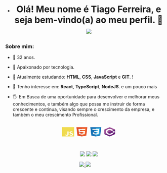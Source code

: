 - <h1 align="center"> Olá! Meu nome é Tiago Ferreira, e seja bem-vindo(a) ao meu perfil. 👋 <img width="40" src="https://raw.githubusercontent.com/MrTiggs/MrTiggs/main/media/outros/Hi.gif"></h1>

### Sobre mim:

- 🎂 32 anos.
- 💚 Apaixonado por tecnologia.
- 🧠 Atualmente estudando: **HTML**, **CSS**, **JavaScript** e **GIT**. !
- 👀 Tenho interesse em: **React**, **TypeScript**, **NodeJS**. e um pouco mais
- 🖐️ Em Busca de uma oportunidade para desenvolver e melhorar meus conhecimentos, e também algo que possa me instruir de forma crescente e contínua, visando sempre o crescimento da empresa, e também o meu crescimento Profissional.
 
  <div style="display: inline_block" align="center"><br>
  <img align="center" alt="tiago-Js" height="30" width="40" src="https://raw.githubusercontent.com/devicons/devicon/master/icons/javascript/javascript-plain.svg">  
  <img align="center" alt="tiago-HTML" height="30" width="40" src="https://raw.githubusercontent.com/devicons/devicon/master/icons/html5/html5-original.svg">
  <img align="center" alt="tiago-CSS" height="30" width="40" src="https://raw.githubusercontent.com/devicons/devicon/master/icons/css3/css3-original.svg"> 
  <img align="center" alt="Tiago-Csharp" height="30" width="40" src="https://raw.githubusercontent.com/devicons/devicon/master/icons/csharp/csharp-original.svg">  
  </div>
  
  ##
  <div style="display: inline_block" align="center"><br>
  <a href="https://www.linkedin.com/in/tiago-santana-87b2bb23b/" target="_blank"><img src="https://img.shields.io/badge/-LinkedIn-%230077B5?style=for-the-badge&logo=linkedin&logoColor=white" target="_blank"></a>  
  <a href = "mailto:tiagof.desantana@gmail.com"><img src="https://img.shields.io/badge/-Gmail-%23333?style=for-the-badge&logo=gmail&logoColor=white" target="_blank"></a> 
  <a href="https://discord.com/channels/@me" target="_blank"><img src="https://img.shields.io/badge/Discord-7289DA?style=for-the-badge&logo=discord&logoColor=white" target="_blank"></a> 
  </div>
<div align="center">  
  <a href="https://github.com/MrTiggs">
  <img height="150em" src="https://github-readme-stats.vercel.app/api?username=MrTiggs&show_icons=true&theme=dark&include_all_commits=true&count_private=true"/>
  <img height="150em" src="https://github-readme-stats.vercel.app/api/top-langs/?username=MrTiggs&layout=compact&langs_count=7&theme=dark"/>
</div> 
  

  

  
